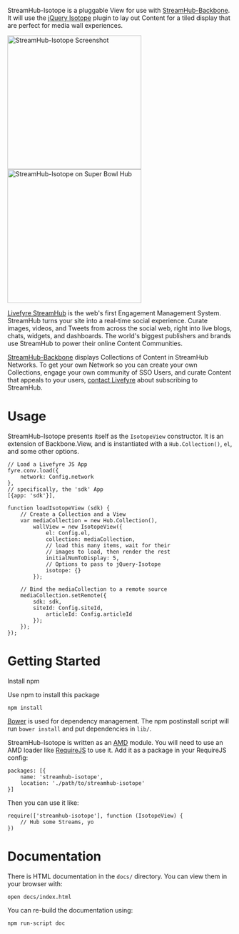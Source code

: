 StreamHub-Isotope is a pluggable View for use with [StreamHub-Backbone](http://gobengo.github.com/streamhub-backbone/). It will use the [jQuery Isotope](https://github.com/desandro/isotope) plugin to lay out Content for a tiled display that are perfect for media wall experiences.

<img src="http://d.pr/i/n6CC+" alt="StreamHub-Isotope Screenshot" height="300px"/>

<img src="http://d.pr/i/3Ilj+" alt="StreamHub-Isotope on Super Bowl Hub" height="300px" />

[Livefyre StreamHub](http://www.livefyre.com/streamhub/) is the web's first Engagement Management System. StreamHub turns your site into a real-time social experience. Curate images, videos, and Tweets from across the social web, right into live blogs, chats, widgets, and dashboards. The world's biggest publishers and brands use StreamHub to power their online Content Communities.

[StreamHub-Backbone](http://gobengo.github.com/streamhub-backbone/) displays Collections of Content in StreamHub Networks. To get your own Network so you can create your own Collections, engage your own community of SSO Users, and curate Content that appeals to your users, [contact Livefyre](http://www.livefyre.com/streamhub/) about subscribing to StreamHub.


# Usage
StreamHub-Isotope presents itself as the `IsotopeView` constructor. It is an extension of Backbone.View, and is instantiated with a `Hub.Collection()`, `el`, and some other options.

    // Load a Livefyre JS App
    fyre.conv.load({
        network: Config.network
    },
    // specifically, the 'sdk' App
    [{app: 'sdk'}],
    
    function loadIsotopeView (sdk) {
        // Create a Collection and a View
        var mediaCollection = new Hub.Collection(),
            wallView = new IsotopeView({
                el: Config.el,
                collection: mediaCollection,
                // load this many items, wait for their
                // images to load, then render the rest
                initialNumToDisplay: 5,
                // Options to pass to jQuery-Isotope
                isotope: {}
            });
            
        // Bind the mediaCollection to a remote source
        mediaCollection.setRemote({
            sdk: sdk,
            siteId: Config.siteId,
                articleId: Config.articleId
            });
        });
    });

# Getting Started

Install npm

Use npm to install this package

    npm install

[Bower](http://twitter.github.com/bower/) is used for dependency management. The npm postinstall script will run `bower install` and put dependencies in `lib/`.

StreamHub-Isotope is written as an [AMD](http://requirejs.org/docs/whyamd.html) module. You will need to use an AMD loader like [RequireJS](http://requirejs.org/) to use it. Add it as a package in your RequireJS config:

    packages: [{
        name: 'streamhub-isotope',
        location: './path/to/streamhub-isotope'
    }]

Then you can use it like:

    require(['streamhub-isotope'], function (IsotopeView) {
        // Hub some Streams, yo
    })

# Documentation

There is HTML documentation in the `docs/` directory. You can view them in your browser with:

    open docs/index.html

You can re-build the documentation using:

    npm run-script doc